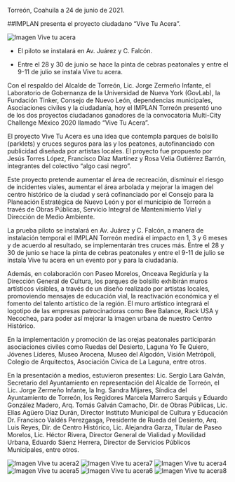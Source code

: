 
Torreón, Coahuila a 24 de junio de 2021.

##IMPLAN presenta el proyecto ciudadano “Vive Tu Acera”.


<img class="img-responsive" src="2021-06-24-comunicado-vive-tu-acera/ima01.jpg" alt="Imagen Vive tu acera">

- El piloto se instalará en Av. Juárez y C. Falcón.

- Entre el 28 y 30 de junio se hace la pinta de cebras peatonales y entre el 9-11 de julio se instala Vive tu acera.

Con el respaldo del Alcalde de Torreón, Lic. Jorge Zermeño Infante, el Laboratorio de Gobernanza de la Universidad de Nueva York (GovLab), la Fundación Tinker, Consejo de Nuevo León, dependencias municipales, Asociaciones civiles y la ciudadanía, hoy el IMPLAN Torreón presentó uno de los dos proyectos ciudadanos ganadores de la convocatoria Multi-City Challenge México 2020 llamado “Vive Tu Acera”.

El proyecto Vive Tu Acera es una idea que contempla parques de bolsillo (parklets) y cruces seguros para las y los peatones, autofinanciado con publicidad diseñada por artistas locales. El proyecto fue propuesto por Jesús Torres López, Francisco Díaz Martínez y Rosa Velia Gutiérrez Barrón, integrantes del colectivo “algo casi negro”.

Este proyecto pretende aumentar el área de recreación, disminuir el riesgo de incidentes viales, aumentar el área arbolada y mejorar la imagen del centro histórico de la ciudad y será cofinanciado por el Consejo para la Planeación Estratégica de Nuevo León y por el municipio de Torreón a través de Obras Públicas, Servicio Integral de Mantenimiento Vial y Dirección de Medio Ambiente.

La prueba piloto se instalará en Av. Juárez y C. Falcón, a manera de instalación temporal el IMPLAN Torreón medirá el impacto en 1, 3 y 6 meses y de acuerdo al resultado, se implementarán tres cruces más. Entre el 28 y 30 de junio se hace la pinta de cebras peatonales y entre el 9-11 de julio se instala Vive tu acera en un evento por y para la ciudadanía.

Además, en colaboración con Paseo Morelos, Onceava Regiduría y la Dirección General de Cultura, los parques de bolsillo exhibirán muros artísticos visibles, a través de un diseño realizado por artistas locales, promoviendo mensajes de educación vial, la reactivación económica y el fomento del talento artístico de la región. El muro artístico integrará el logotipo de las empresas patrocinadoras como Bee Balance, Rack USA y Necochea, para poder así mejorar la imagen urbana de nuestro Centro Histórico.


En la implementación y promoción de las orejas peatonales participarán asociaciones civiles como Ruedas del Desierto, Laguna Yo Te Quiero, Jóvenes Líderes, Museo Arocena, Museo del Algodón, Visión Metrópoli, Colegio de Arquitectos, Asociación Cívica de La Laguna, entre otros.

En la presentación a medios, estuvieron presentes: Lic. Sergio Lara Galván, Secretario del Ayuntamiento en representación del Alcalde de Torreón, el Lic. Jorge Zermeño Infante, la Ing. Sandra Mijares, Síndica del Ayuntamiento de Torreón, los Regidores Marcela Marrero Sarquis y Eduardo González Madero, Arq. Tomás Galván Camacho, Dir. de Obras Públicas, Lic. Elías Agüero Díaz Durán, Director Instituto Municipal de Cultura y Educación Dr. Francisco Valdés Perezgasga, Presidente de Rueda del Desierto, Arq. Luis Reyes, Dir. de Centro Histórico, Lic. Alejandra Garza, Titular de Paseo Morelos, Lic. Héctor Rivera, Director General de Vialidad y Movilidad Urbana, Eduardo Sáenz Herrera, Director de Servicios Públicos Municipales, entre otros.

<img class="img-responsive" src="2021-06-24-comunicado-vive-tu-acera/ima02.jpg" alt="Imagen Vive tu acera2">

<img class="img-responsive" src="2021-06-24-comunicado-vive-tu-acera/ima03.jpg" alt="Imagen Vive tu acera7">

<img class="img-responsive" src="2021-06-24-comunicado-vive-tu-acera/ima04.jpg" alt="Imagen Vive tu acera4">

<img class="img-responsive" src="2021-06-24-comunicado-vive-tu-acera/ima05.jpg" alt="Imagen Vive tu acera5">

<img class="img-responsive" src="2021-06-24-comunicado-vive-tu-acera/ima06.jpg" alt="Imagen Vive tu acera6">

<img class="img-responsive" src="2021-06-24-comunicado-vive-tu-acera/ima08.jpg" alt="Imagen Vive tu acera8">
